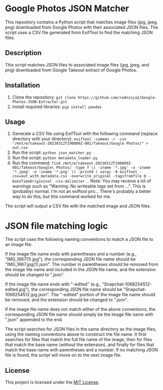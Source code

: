 # Google Photos JSON Matcher
This repository contains a Python script that matches image files (jpg, jpeg, png) downloaded from Google Photos with their associated JSON files. The script uses a CSV file generated from ExifTool to find the matching JSON files. 

## Description

This script matches JSON files to associated image files (jpg, jpeg, and png) downloaded from Google Takeout extract of Google Photos.

## Installation

1. Clone the repository: `git clone https://github.com/redninja2/Google-Photos-JSON-Extractor.git`
2. Install required libraries: `pip install pandas`

## Usage

1. Generate a CSV file using ExifTool with the following command (replace directory with your directory): `exiftool -common -r -csv "/mnt/e/takeout-20230312T190809Z-001/Takeout/Google Photos/" > out.csv` 
2. Run the script: `python json_matcher.py`
3. Run the script: `python metadata_loader.py`
4. Run the command: `find /mnt/e/takeout-20230312T190809Z-001/Takeout/Google\ Photos/ -type f \( -iname '*.jpg' -o -iname '*.jpeg' -o -iname '*.png' \) -print0 | xargs -0 exiftool -csv=out_with_metadata.csv -overwrite_original -tagsfromfile @ -DateTimeOrigininal -csv-delimiter ,`
Note: You may receive a lot of warnings such as "Warning: No writeable tags set from ...". This is (probably) normal. I'm not an exiftool pro... There's probably a better way to do this, but this command worked for me. 

The script will output a CSV file with the matched image and JSON files.

# JSON file matching logic
The script uses the following naming conventions to match a JSON file to an image file:

If the image file name ends with parentheses and a number (e.g., "IMG_1667(1).jpg"), the corresponding JSON file name should be "IMG_1667.jpg(1).json". The number in parentheses should be removed from the image file name and included in the JSON file name, and the extension should be changed to ".json".

If the image file name ends with "-edited" (e.g., "Snapchat-1068254512-edited.jpg"), the corresponding JSON file name should be "Snapchat-1068254512.jpg.json". The "-edited" portion of the image file name should be removed, and the extension should be changed to ".json".

If the image file name does not match either of the above conventions, the corresponding JSON file name should simply be the image file name with ".json" appended to the end.

The script searches for JSON files in the same directory as the image files, using the naming conventions above to construct the file name. It first searches for files that match the full file name of the image, then for files that match the base name (without the extension), and finally for files that match the base name with parentheses and a number.
If no matching JSON file is found, the script will move on to the next image file.

## License

This project is licensed under the [MIT License](LICENSE).




